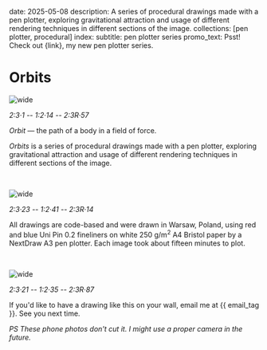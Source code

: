 date: 2025-05-08
description: A series of procedural drawings made with a pen plotter, exploring gravitational attraction and usage of different rendering techniques in different sections of the image.
collections: [pen plotter, procedural]
index:
  subtitle: pen plotter series
promo_text: Psst! Check out {link}, my new pen plotter series.

Orbits
======

![wide](01-14-57.jpg)

*2:3·1 -- 1:2·14 -- 2:3R·57*

*Orbit* — the path of a body in a field of force.

*Orbits* is a series of procedural drawings made with a pen plotter, exploring gravitational attraction and usage of different rendering techniques in different sections of the image.

<br/>

![wide](23-41-14.jpg)

*2:3·23 -- 1:2·41 -- 2:3R·14*

All drawings are code-based and were drawn in Warsaw, Poland, using red and blue Uni Pin 0.2 fineliners on white 250 g/m<sup>2</sup> A4 Bristol paper by a NextDraw A3 pen plotter. Each image took about fifteen minutes to plot.

<br/>

![wide](21-35-87.jpg)

*2:3·21 -- 1:2·35 -- 2:3R·87*

If you'd like to have a drawing like this on your wall, email me at {{ email_tag }}. See&nbsp;you next time.

*PS These phone photos don't cut it. I might use a proper camera in the future.*
